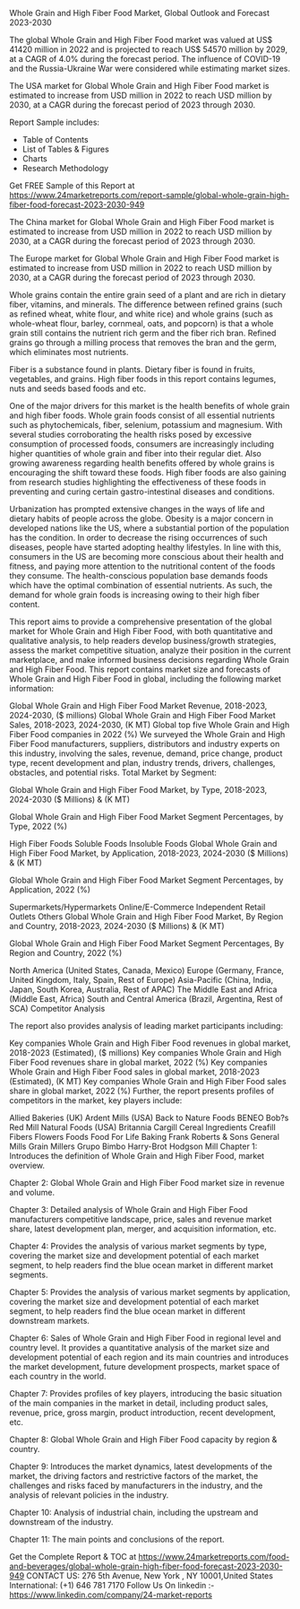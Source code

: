 Whole Grain and High Fiber Food Market, Global Outlook and Forecast 2023-2030

The global Whole Grain and High Fiber Food market was valued at US$ 41420 million in 2022 and is projected to reach US$ 54570 million by 2029, at a CAGR of 4.0% during the forecast period. The influence of COVID-19 and the Russia-Ukraine War were considered while estimating market sizes.

The USA market for Global Whole Grain and High Fiber Food market is estimated to increase from USD million in 2022 to reach USD million by 2030, at a CAGR during the forecast period of 2023 through 2030.

Report Sample includes:
- Table of Contents
- List of Tables & Figures
- Charts
- Research Methodology

Get FREE Sample of this Report at https://www.24marketreports.com/report-sample/global-whole-grain-high-fiber-food-forecast-2023-2030-949

The China market for Global Whole Grain and High Fiber Food market is estimated to increase from USD million in 2022 to reach USD million by 2030, at a CAGR during the forecast period of 2023 through 2030.

The Europe market for Global Whole Grain and High Fiber Food market is estimated to increase from USD million in 2022 to reach USD million by 2030, at a CAGR during the forecast period of 2023 through 2030.

Whole grains contain the entire grain seed of a plant and are rich in dietary fiber, vitamins, and minerals. The difference between refined grains (such as refined wheat, white flour, and white rice) and whole grains (such as whole-wheat flour, barley, cornmeal, oats, and popcorn) is that a whole grain still contains the nutrient rich germ and the fiber rich bran. Refined grains go through a milling process that removes the bran and the germ, which eliminates most nutrients.

Fiber is a substance found in plants. Dietary fiber is found in fruits, vegetables, and grains. High fiber foods in this report contains legumes, nuts and seeds based foods and etc.

One of the major drivers for this market is the health benefits of whole grain and high fiber foods. Whole grain foods consist of all essential nutrients such as phytochemicals, fiber, selenium, potassium and magnesium. With several studies corroborating the health risks posed by excessive consumption of processed foods, consumers are increasingly including higher quantities of whole grain and fiber into their regular diet. Also growing awareness regarding health benefits offered by whole grains is encouraging the shift toward these foods. High fiber foods are also gaining from research studies highlighting the effectiveness of these foods in preventing and curing certain gastro-intestinal diseases and conditions.

Urbanization has prompted extensive changes in the ways of life and dietary habits of people across the globe. Obesity is a major concern in developed nations like the US, where a substantial portion of the population has the condition. In order to decrease the rising occurrences of such diseases, people have started adopting healthy lifestyles. In line with this, consumers in the US are becoming more conscious about their health and fitness, and paying more attention to the nutritional content of the foods they consume. The health-conscious population base demands foods which have the optimal combination of essential nutrients. As such, the demand for whole grain foods is increasing owing to their high fiber content.

This report aims to provide a comprehensive presentation of the global market for Whole Grain and High Fiber Food, with both quantitative and qualitative analysis, to help readers develop business/growth strategies, assess the market competitive situation, analyze their position in the current marketplace, and make informed business decisions regarding Whole Grain and High Fiber Food. This report contains market size and forecasts of Whole Grain and High Fiber Food in global, including the following market information:

Global Whole Grain and High Fiber Food Market Revenue, 2018-2023, 2024-2030, ($ millions)
Global Whole Grain and High Fiber Food Market Sales, 2018-2023, 2024-2030, (K MT)
Global top five Whole Grain and High Fiber Food companies in 2022 (%)
We surveyed the Whole Grain and High Fiber Food manufacturers, suppliers, distributors and industry experts on this industry, involving the sales, revenue, demand, price change, product type, recent development and plan, industry trends, drivers, challenges, obstacles, and potential risks. Total Market by Segment:

Global Whole Grain and High Fiber Food Market, by Type, 2018-2023, 2024-2030 ($ Millions) & (K MT)

Global Whole Grain and High Fiber Food Market Segment Percentages, by Type, 2022 (%)

High Fiber Foods
Soluble Foods
Insoluble Foods
Global Whole Grain and High Fiber Food Market, by Application, 2018-2023, 2024-2030 ($ Millions) & (K MT)

Global Whole Grain and High Fiber Food Market Segment Percentages, by Application, 2022 (%)

Supermarkets/Hypermarkets
Online/E-Commerce
Independent Retail Outlets
Others
Global Whole Grain and High Fiber Food Market, By Region and Country, 2018-2023, 2024-2030 ($ Millions) & (K MT)

Global Whole Grain and High Fiber Food Market Segment Percentages, By Region and Country, 2022 (%)

North America (United States, Canada, Mexico)
Europe (Germany, France, United Kingdom, Italy, Spain, Rest of Europe)
Asia-Pacific (China, India, Japan, South Korea, Australia, Rest of APAC)
The Middle East and Africa (Middle East, Africa)
South and Central America (Brazil, Argentina, Rest of SCA)
Competitor Analysis

The report also provides analysis of leading market participants including:

Key companies Whole Grain and High Fiber Food revenues in global market, 2018-2023 (Estimated), ($ millions)
Key companies Whole Grain and High Fiber Food revenues share in global market, 2022 (%)
Key companies Whole Grain and High Fiber Food sales in global market, 2018-2023 (Estimated), (K MT)
Key companies Whole Grain and High Fiber Food sales share in global market, 2022 (%)
Further, the report presents profiles of competitors in the market, key players include:

Allied Bakeries (UK)
Ardent Mills (USA)
Back to Nature Foods
BENEO
Bob?s Red Mill Natural Foods (USA)
Britannia
Cargill
Cereal Ingredients
Creafill Fibers
Flowers Foods
Food For Life Baking
Frank Roberts & Sons
General Mills
Grain Millers
Grupo Bimbo
Harry-Brot
Hodgson Mill
Chapter 1: Introduces the definition of Whole Grain and High Fiber Food, market overview.

Chapter 2: Global Whole Grain and High Fiber Food market size in revenue and volume.

Chapter 3: Detailed analysis of Whole Grain and High Fiber Food manufacturers competitive landscape, price, sales and revenue market share, latest development plan, merger, and acquisition information, etc.

Chapter 4: Provides the analysis of various market segments by type, covering the market size and development potential of each market segment, to help readers find the blue ocean market in different market segments.

Chapter 5: Provides the analysis of various market segments by application, covering the market size and development potential of each market segment, to help readers find the blue ocean market in different downstream markets.

Chapter 6: Sales of Whole Grain and High Fiber Food in regional level and country level. It provides a quantitative analysis of the market size and development potential of each region and its main countries and introduces the market development, future development prospects, market space of each country in the world.

Chapter 7: Provides profiles of key players, introducing the basic situation of the main companies in the market in detail, including product sales, revenue, price, gross margin, product introduction, recent development, etc.

Chapter 8: Global Whole Grain and High Fiber Food capacity by region & country.

Chapter 9: Introduces the market dynamics, latest developments of the market, the driving factors and restrictive factors of the market, the challenges and risks faced by manufacturers in the industry, and the analysis of relevant policies in the industry.

Chapter 10: Analysis of industrial chain, including the upstream and downstream of the industry.

Chapter 11: The main points and conclusions of the report.

Get the Complete Report & TOC at https://www.24marketreports.com/food-and-beverages/global-whole-grain-high-fiber-food-forecast-2023-2030-949
CONTACT US:
276 5th Avenue, New York , NY 10001,United States
International: (+1) 646 781 7170
Follow Us On linkedin :- https://www.linkedin.com/company/24-market-reports

